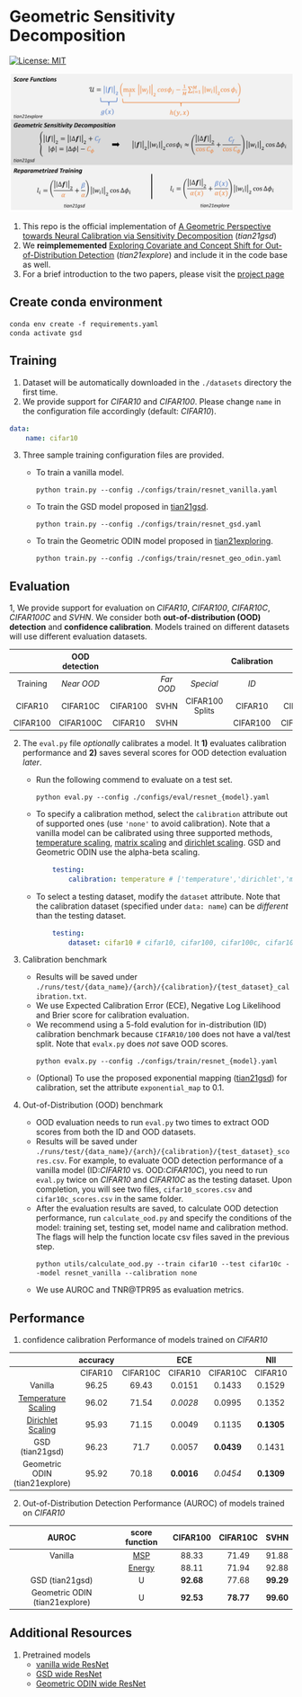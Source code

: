 # Geometric Sensitivity Decomposition 
[![License: MIT](https://img.shields.io/badge/License-MIT-yellow.svg)](https://opensource.org/licenses/MIT) 

![Diagram of Contribution](https://github.com/GT-RIPL/Geometric-Sensitivity-Decomposition/blob/main/images/summary_diagram.png)

1. This repo is the official implementation of [A Geometric Perspective towards Neural Calibration via Sensitivity Decomposition]() (*tian21gsd*)
2. We **reimplememented** [Exploring Covariate and Concept Shift for Out-of-Distribution Detection]() (*tian21explore*) and include it in the code base as well.
3. For a brief introduction to the two papers, please visit the [project page](https://sites.google.com/view/geometric-decomposition/geometric-sensitivity-decomposition)


## Create conda environment
```
conda env create -f requirements.yaml
conda activate gsd
```

## Training
1. Dataset will be automatically downloaded in the `./datasets` directory the first time. 
2. We provide support for *CIFAR10* and *CIFAR100*. Please change `name` in the configuration file accordingly (default: *CIFAR10*).

```yaml
data: 
    name: cifar10 
```
3. Three sample training configuration files are provided. 
    - To train a vanilla model.
        ```
        python train.py --config ./configs/train/resnet_vanilla.yaml   
        ```

    - To train the GSD model proposed in [tian21gsd]().
        ```
        python train.py --config ./configs/train/resnet_gsd.yaml   
        ```
    - To train the Geometric ODIN model proposed in [tian21exploring]().
        ```
        python train.py --config ./configs/train/resnet_geo_odin.yaml   
        ```

## Evaluation 
1, We provide support for evaluation on *CIFAR10*, *CIFAR100*, *CIFAR10C*, *CIFAR100C* and *SVHN*. We consider both **out-of-distribution (OOD) detection** and **confidence calibration**. Models trained on different datasets will use different evaluation datasets. 

|       |   OOD detection ||||  Calibration  || 
| :---------: | :------------: | :-----------: | :---------: |:---------: |:---------: |:---------: |
|Training | *Near OOD* ||*Far OOD*|*Special*|*ID*|*OOD*|
|CIFAR10|	CIFAR10C|	CIFAR100|	SVHN|	CIFAR100 Splits|	CIFAR10|	CIFAR10C|
|CIFAR100|	CIFAR100C|	CIFAR10|	SVHN|		               |CIFAR100|	CIFAR100C|

2. The `eval.py` file *optionally* calibrates a model. It **1)** evaluates calibration performance and **2)** saves several scores for OOD detection evaluation *later*.
    - Run the following commend to evaluate on a test set. 
        ```
        python eval.py --config ./configs/eval/resnet_{model}.yaml 
        ```

    - To specify a calibration method, select the `calibration` attribute out of supported ones (use `'none'` to avoid calibration). Note that a vanilla model can be calibrated using three supported methods, [temperature scaling](https://arxiv.org/abs/1706.04599), [matrix scaling](https://arxiv.org/abs/1706.04599) and [dirichlet scaling](https://arxiv.org/abs/1910.12656). GSD and Geometric ODIN use the alpha-beta scaling. 

        ```yaml
            testing: 
                calibration: temperature # ['temperature','dirichlet','matrix','alpha-beta','none'] 
        ```
    - To select a testing dataset, modify the `dataset` attribute. Note that the calibration dataset (specified under `data: name`) can be *different* than the testing dataset. 
        ```yaml
            testing: 
                dataset: cifar10 # cifar10, cifar100, cifar100c, cifar10c, svhn testing dataset
        ```

3. Calibration benchmark
    - Results will be saved under `./runs/test/{data_name}/{arch}/{calibration}/{test_dataset}_calibration.txt`.
    - We use Expected Calibration Error (ECE), Negative Log Likelihood and Brier score for calibration evaluation. 
    - We recommend using a 5-fold evalution for in-distribution (ID) calibration benchmark because `CIFAR10/100` does not have a val/test split. Note that  `evalx.py` does *not* save OOD scores. 
        ```
        python evalx.py --config ./configs/train/resnet_{model}.yaml 
        ```
    - (Optional) To use the proposed exponential mapping ([tian21gsd]()) for calibration, set the attribute `exponential_map` to 0.1.
    
4. Out-of-Distribution (OOD) benchmark
    - OOD evaluation needs to run  `eval.py` two times to extract OOD scores from both the ID and OOD datasets.
    - Results will be saved under `./runs/test/{data_name}/{arch}/{calibration}/{test_dataset}_scores.csv`. For example, to evaluate OOD detection performance of a vanilla model (ID:*CIFAR10* vs. OOD:*CIFAR10C*), you need to run `eval.py` twice on *CIFAR10* and *CIFAR10C* as the testing dataset. Upon completion, you will see two files, `cifar10_scores.csv` and  `cifar10c_scores.csv` in the same folder.
    - After the evaluation results are saved, to calculate OOD detection performance, run  `calculate_ood.py` and specify the conditions of the model: training set, testing set, model name and calibration method. The flags will help the function locate csv files saved in the previous step.
        ```
        python utils/calculate_ood.py --train cifar10 --test cifar10c --model resnet_vanilla --calibration none
        ``` 
    - We use AUROC and TNR@TPR95 as evaluation metrics.



## Performance
1. confidence calibration Performance of models trained on *CIFAR10*

|| accuracy|| ECE || Nll||
| :---------: | :------------: | :-----------: | :---------: |:---------: |:---------: |:---------: |
||CIFAR10|CIFAR10C|CIFAR10|CIFAR10C|CIFAR10|CIFAR10C|
|Vanilla| 96.25| 69.43| 0.0151|	0.1433|	0.1529 | 1.0885|
|[Temperature Scaling](https://arxiv.org/abs/1706.04599)|96.02| 71.54 |	*0.0028*|	0.0995|	0.1352|	0.8699|
|[Dirichlet Scaling](https://arxiv.org/abs/1910.12656) |95.93|	71.15|	0.0049|	0.1135|	**0.1305**|	0.9527|
|GSD (tian21gsd)|96.23|	71.7|	0.0057|	**0.0439**|	0.1431|	**0.7921**|
|Geometric ODIN (tian21explore)| 95.92|70.18|**0.0016**|*0.0454*|**0.1309**|*0.8138*|

2. Out-of-Distribution Detection Performance (AUROC) of models trained on *CIFAR10*

|AUROC|score function| CIFAR100| CIFAR10C | SVHN|
| :---------: | :------------: | :-----------: | :---------: |:---------: |
|Vanilla|[MSP](https://arxiv.org/abs/1610.02136)| 88.33	| 71.49 | 91.88|
||[Energy](https://arxiv.org/abs/2010.03759)| 88.11 | 71.94| 92.88|
|GSD (tian21gsd)|U| **92.68** |	77.68 |	**99.29**|
|Geometric ODIN (tian21explore)|U|**92.53**	| **78.77**	|**99.60**|




## Additional Resources
1. Pretrained models
    - [vanilla wide ResNet](https://drive.google.com/file/d/1sY5BoB3czDqWWwVlJV-fR5FG2p8qiwxK/view?usp=sharing)
    - [GSD wide ResNet](https://drive.google.com/file/d/1nS84Db7BMouUqTzR4M2U3WcwWu0v5w2T/view?usp=sharing)
    - [Geometric ODIN wide ResNet](https://drive.google.com/file/d/1ftOYTMuuaPnTjHfSEniOU612VUyD926m/view?usp=sharing)